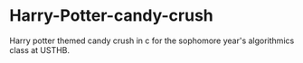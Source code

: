 # Harry-Potter-candy-crush
Harry potter themed candy crush in c for the sophomore year's algorithmics class at USTHB. 
